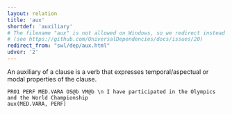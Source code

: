 ```yaml
---
layout: relation
title: 'aux'
shortdef: 'auxiliary'
# The filename "aux" is not allowed on Windows, so we redirect instead
# (see https://github.com/UniversalDependencies/docs/issues/20)
redirect_from: "swl/dep/aux.html"
udver: '2'
---
```


An auxiliary of a clause is a verb that expresses temporal/aspectual or modal properties of the
clause.

~~~ sdparse
PRO1 PERF MED.VARA OS@b VM@b \n I have participated in the Olympics and the World Championship
aux(MED.VARA, PERF)
~~~
<!-- Interlanguage links updated Ne 5. května 2024, 18:20:45 CEST -->
